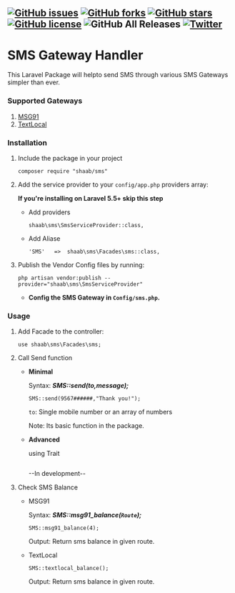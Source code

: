 [![GitHub issues](https://img.shields.io/github/issues/shihabEK/Sms-Gateway-Handler.svg)](https://github.com/shihabEK/Sms-Gateway-Handler/issues)
[![GitHub forks](https://img.shields.io/github/forks/shihabEK/Sms-Gateway-Handler.svg)](https://github.com/shihabEK/Sms-Gateway-Handler/network)
[![GitHub stars](https://img.shields.io/github/stars/shihabEK/Sms-Gateway-Handler.svg)](https://github.com/shihabEK/Sms-Gateway-Handler/stargazers)
[![GitHub license](https://img.shields.io/github/license/shihabEK/Sms-Gateway-Handler.svg)](https://github.com/shihabEK/Sms-Gateway-Handler)
![GitHub All Releases](https://img.shields.io/github/downloads/shihabEK/Sms-Gateway-Handler/total.svg)
[![Twitter](https://img.shields.io/twitter/url/https/github.com/shihabEK/Sms-Gateway-Handler.svg?style=social)](https://twitter.com/intent/tweet?text=Wow:&url=https%3A%2F%2Fgithub.com%2FshihabEK%2FSms-Gateway-Handler)
---
# SMS Gateway Handler

This Laravel Package will helpto  send SMS through various SMS Gateways simpler than ever.

### Supported Gateways

1. [MSG91  ](https://msg91.com/)
2. [TextLocal](https://www.textlocal.com/)


### Installation


1. Include the package in your project

    ```
    composer require "shaab/sms"
    ```

2. Add the service provider to your `config/app.php` providers array:

    **If you're installing on Laravel 5.5+ skip this step**

    * Add providers
        ```
        shaab\sms\SmsServiceProvider::class,
        ```
    * Add Aliase
        ```
        'SMS'   =>  shaab\sms\Facades\sms::class,
        ```
3. Publish the Vendor Config files by running:

    ```
    php artisan vendor:publish --provider="shaab\sms\SmsServiceProvider"
    ```

    * **Config the SMS Gateway in `Config/sms.php`.**

### Usage

1.  Add Facade to the controller:

    ```
    use shaab\sms\Facades\sms;
    ```
2. Call Send function

    * **Minimal**

        Syntax: ***SMS::send($to,$message);***

        ```
        SMS::send(9567######,"Thank you!");
        ```

        `to`: Single mobile number or an array of numbers

        Note: Its basic function in the package.

    * **Advanced**

        using Trait
        
        
        
        ```
        ```
        --In development--


3. Check SMS Balance

    * MSG91

        Syntax: ***SMS::msg91_balance(`Route`);***
        ```
        SMS::msg91_balance(4);
        ```
        Output: Return sms balance in given route.

    * TextLocal

        ```
        SMS::textlocal_balance();
        ```
        Output: Return sms balance in given route.



